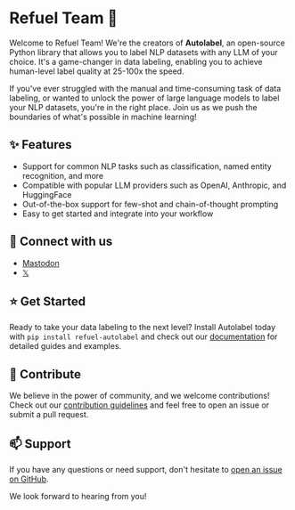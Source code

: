 # Refuel Team :rocket:

Welcome to Refuel Team! We're the creators of **Autolabel**, an open-source Python library that allows you to label NLP datasets with any LLM of your choice. It's a game-changer in data labeling, enabling you to achieve human-level label quality at 25-100x the speed. 

If you've ever struggled with the manual and time-consuming task of data labeling, or wanted to unlock the power of large language models to label your NLP datasets, you're in the right place. Join us as we push the boundaries of what's possible in machine learning!

## :sparkles: Features
- Support for common NLP tasks such as classification, named entity recognition, and more
- Compatible with popular LLM providers such as OpenAI, Anthropic, and HuggingFace
- Out-of-the-box support for few-shot and chain-of-thought prompting
- Easy to get started and integrate into your workflow

## :speech_balloon: Connect with us
- [Mastodon](https://sigmoid.social/@refuelai)
- [𝕏](https://x.com/refuelai)

## :star: Get Started
Ready to take your data labeling to the next level? Install Autolabel today with `pip install refuel-autolabel` and check out our [documentation](https://docs.refuel.ai) for detailed guides and examples.

## :handshake: Contribute
We believe in the power of community, and we welcome contributions! Check out our [contribution guidelines](https://github.com/refuel-ai/autolabel/blob/main/CONTRIBUTING.md) and feel free to open an issue or submit a pull request.

## :mailbox: Support
If you have any questions or need support, don't hesitate to [open an issue on GitHub](https://github.com/refuel-ai/autolabel/issues).

We look forward to hearing from you!
